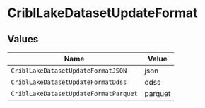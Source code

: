 # CriblLakeDatasetUpdateFormat


## Values

| Name                                  | Value                                 |
| ------------------------------------- | ------------------------------------- |
| `CriblLakeDatasetUpdateFormatJSON`    | json                                  |
| `CriblLakeDatasetUpdateFormatDdss`    | ddss                                  |
| `CriblLakeDatasetUpdateFormatParquet` | parquet                               |